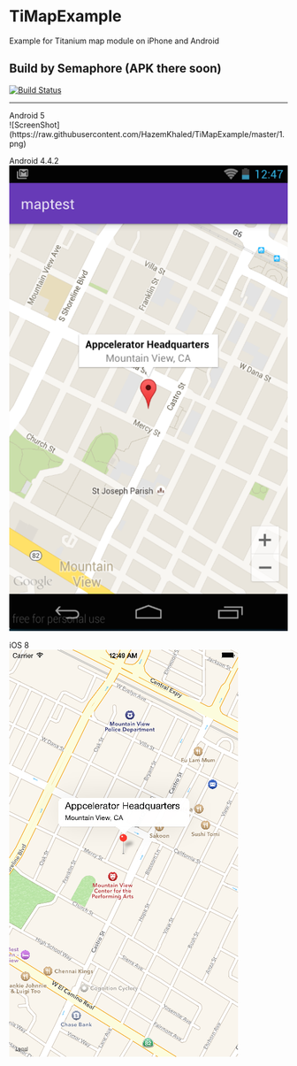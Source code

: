 # TiMapExample
Example for Titanium map module on iPhone and Android

## Build by Semaphore (APK there soon)
[![Build Status](https://semaphoreci.com/api/v1/projects/62c8f9e7-ea71-46e8-bda9-e1be1f71d2f0/474332/badge.svg)](https://semaphoreci.com/hazemkhaled/timapexample)      


<hr />
Android 5<br />
![ScreenShot](https://raw.githubusercontent.com/HazemKhaled/TiMapExample/master/1.png)

Android 4.4.2<br />
![ScreenShot](https://raw.githubusercontent.com/HazemKhaled/TiMapExample/master/2.png)

iOS 8<br />
![ScreenShot](https://raw.githubusercontent.com/HazemKhaled/TiMapExample/master/3.png)

